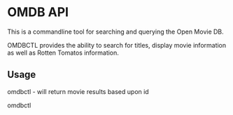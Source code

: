 # OMDB API

This is a commandline tool for searching and querying the Open Movie DB.

OMDBCTL provides the ability to search for titles, display movie information as well as Rotten Tomatos information.

## Usage

omdbctl <id> - will return movie results based upon id

omdbctl <title> - will return movie results based upon its title

omdbctl <search query> - will return results based upon the search results

